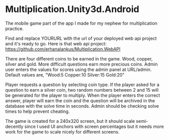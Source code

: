# Multiplication.Unity3d.Android
The mobile game part of the app I made for my nephew for multiplication practice.

Find and replace YOURURL with the url of your deployed web api project and it's ready to go. Here is that web api project: https://github.com/erhanalankus/Multiplication.WebAPI

There are four different coins to be earned in the game. Wood, copper, silver and gold. More difficult questions earn more precious coins.
Admin user enters the values for scores using the admin panel at URL/admin. Default values are, "Wood:5 Copper:10 Silver:15 Gold:20"

Player requests a question by selecting coin type. If the player asked for a question to earn a silver coin, two random numbers between 2 and 15 will be generated for the player to multiply.
When the player enters the correct answer, player will earn the coin and the question will be archived in the database with the solve time in seconds. Admin should be checking solve times to help prevent cheating.

The game is created for a 240x320 screen, but it should scale semi-decently since I used UI anchors with screen percentages but it needs more work for the game to scale nicely for different screens. 



